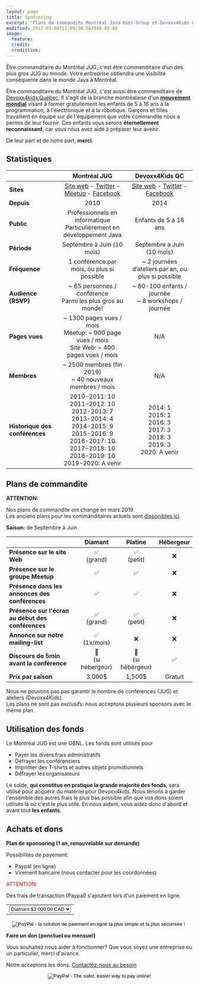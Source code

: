 ```yaml
---
layout: page
title: Sponsoring
excerpt: "Plans de commandite Montréal Java User Group et Devoxx4Kids Québec"
modified: 2017-03-08T11:09:38.564948-05:00
image:
  feature:
  credit:
  creditlink:
---
```


Être commanditaire du Montréal JUG, c'est être commenditaire d'un des plus gros JUG au monde. Votre entreprise obtiendra 
une visibilité conséquente dans le monde Java à Montréal.

Être commanditaire du Montréal JUG, c'est aussi être commenditaire de <a href="http://www.devoxx4kids.org/quebec/" target="_blank">Devoxx4kids Québec</a>. Il 
s'agit de la branche montréalaise d'un **[mouvement mondial](http://www.devoxx4kids.org/events/)** visant à former gratuitement les enfants de 5 à 16 ans à la programmation, à l'électronique et à la 
robotique. Garçons et filles travaillent en équipe sur de l'équipement que votre commandite nous a permis de leur fournir. Ces 
enfants vous serons **éternellement reconnaissant**, car vous nous avez aidé à préparer leur avenir.

De leur part et de notre part, **merci**.

## Statistiques

|  | __Montréal JUG__ | __Devoxx4Kids QC__ |
|--------------------------------|:------------------------------------------------------------------------------------------------------------------------------------------------------------------------------------------------------------:|:---------------------------------------------------------------------------------------------------------------------------------------------:|
| __Sites__ | [Site web](http://montreal-jug.org) - [Twitter](https://twitter.com/montrealjug) - [Meetup](https://www.meetup.com/montreal-jug) - [Facebook](https://facebook.com/Montreal-Java-User-Group-145299602245793) | [Site web](http://www.devoxx4kids.org/quebec) - [Twitter](https://twitter.com/devoxx4kidsqc) - [Facebook](https://facebook.com/Devoxx4KidsQC) |
| __Depuis__ | 2010 | 2014 |
| __Public__ | Professionnels en informatique<br>Particulièrement en développement Java | Enfants de 5 à 16 ans |
| __Période__ | Septembre à Juin (10 mois) | Septembre à Juin (10 mois) |
| __Fréquence__ | 1 conférence par mois, ou plus si possible | ~ 2 journées d’ateliers par an, ou plus si possible |
| __Audience (RSVP)__ | ~ 65 personnes / conférence<br>Parmi les plus gros au monde! | ~ 80-100 enfants / journée<br> ~ 8 workshops / journée |
| __Pages vues__ | ~ 1300 pages vues / mois<br>Meetup: ~ 900 page vues / mois<br>Site Web: ~ 400 pages vues / mois | N/A |
| __Membres__ | ~ 2500 membres (fin 2019)<br> ~ 40 nouveaux membres / mois | N/A |
| __Historique des conférences__ | 2010-2011: 10<br>2011-2012: 10<br>2012-2013: 7<br> 2013-2014: 4<br>2014-2015: 9<br>2015-2016: 9<br>2016-2017: 10<br>2017-2018: 10<br>2018-2019: 10<br>2019-2020: A venir | 2014: 1<br>2015: 1<br>2016: 3<br>2017: 3<br>2018: 3<br>2019: 3<br>2020: A venir |

## Plans de commandite

__ATTENTION:__ 

Nos plans de commandite ont changé en mars 2019.<br/>
Les anciens plans pour les commanditaires actuels sont [disponibles ici](http://www.montreal-jug.org/sponsoring/v1/).

__Saison:__ de Septembre à Juin

|                                                   | __Diamant__   | __Platine__   | __Hébergeur__ |
|---------------------------------------------------|:-------------:|:-------------:|:-------------:|
| __Présence sur le site Web__                      | ✅<br/>(grand)| ✅<br/>(petit)| ❌           |
| __Présence sur le groupe Meetup__                 | ✅            | ✅            | ❌           |
| __Présence dans les annonces des conférences__    | ✅            | ✅            | ❌           |
| __Présence sur l'écran au début des conférences__ | ✅<br/>(grand)| ✅<br/>(petit)| ❌           |
| __Annonce sur notre mailing-list__                | ✅<br/>(1x/mois) | ❌         | ❌           |
| __Discours de 5min avant la conférence__          | 🏢<br/>(si hébergeur) | 🏢<br/>(si hébergeur)| ✅ |
| __Prix par saison__                               | 3,000$        | 1,500$        | Gratuit       |

Nous ne pouvons pas pas garantir le nombre de conférences (JUG) et ateliers (Devoxx4Kids).
<br>Les plans ne sont pas exclusifs: nous acceptons plusieurs sponsors avec le même plan.

## Utilisation des fonds

Le Montréal JUG est une OBNL. Les fonds sont utilisés pour
* Payer les divers frais administratifs
* Défrayer les conférenciers
* Imprimer des T-shirts et autres objets promotionnels
* Défrayer les organisateurs

Le solde, **qui constitue en pratique la grande majorité des fonds**, sera utilisé pour acquérir du matériel pour Devoxx4kids. 
Nous tenons à garder l'ensemble des autres frais le plus bas possible afin que vos dons soient utilisés là 
où c'est le plus utile. 
En nous aidant, vous aidez donc d'abord et avant tout **les enfants**.

## Achats et dons

__Plan de sponsoring (1 an, renouvelable sur demande)__

Possibilités de payement: 
 - Paypal (en ligne)
 - Virement bancaire (nous contacter pour les coordonnées)

<font color="red">ATTENTION:</font>

Des frais de transaction (Paypal) s'ajoutent lors d'un paiement en ligne.

<div style="text-align:center;">

<form action="https://www.paypal.com/cgi-bin/webscr" method="post" target="_top">
<input type="hidden" name="cmd" value="_s-xclick">
<input type="hidden" name="hosted_button_id" value="3YGLS4V8KJBBL">
<input type="hidden" name="on0" value="Sponsoring Plan">
<input type="hidden" name="currency_code" value="CAD">
<table><tr><td style="border: none;">
<select name="os0">
  <option value="Diamant">Diamant $3 000,00 CAD</option>
	<option value="Platine">Platine $1 500,00 CAD</option>
</select>
</td></tr></table>
<input type="image" src="https://www.paypalobjects.com/fr_CA/i/btn/btn_paynowCC_LG.gif" border="0" name="submit" alt="PayPal - la solution de paiement en ligne la plus simple et la plus sécurisée !">
<img alt="" border="0" src="https://www.paypalobjects.com/fr_CA/i/scr/pixel.gif" width="1" height="1">
</form>

</div>

__Faire un don (ponctuel ou mensuel)__

Vous souhaitez nous aider à fonctionner? Que vous soyez une entreprise ou un particulier, merci d'avance.

Notre acceptons les dons. <a href="mailto:{{site.owner.email}}">Contactez-nous au besoin</a>

<div style="text-align:center;">
<form action="https://www.paypal.com/cgi-bin/webscr" method="post" target="_top"><input type="hidden" name="cmd" value="_s-xclick"><input type="hidden" name="hosted_button_id" value="9SF24MCFQSW54"><input type="image" src="https://www.paypalobjects.com/en_US/i/btn/btn_donateCC_LG.gif" border="0" name="submit" alt="PayPal - The safer, easier way to pay online!"><img alt="" border="0" src="https://www.paypalobjects.com/fr_CA/i/scr/pixel.gif" width="1" height="1"></form>
</div>
